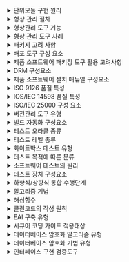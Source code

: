 <details>
<summary>단위모듈 구현 원리</summary>
  <b>정분추모</b><br/>
  정보은닉 / 분할과 정복 / 추상화 / 모듈 독립성
</details>

<details>
<summary>형상 관리 절차</summary>
  <b>식통감기</b><br/>
  형상 식별 / 형상 통제 / 형상 감사 / 형상 기록
</details>

<details>
<summary>형상관리 도구 기능</summary>
  <b>인아커</b><br/>
  체크인 / 체크아웃 / 커밋
</details>

<details>
<summary>형상 관리 도구 사례</summary>
  <b>CSG</b><br/>
  CVS / SVN / Git
</details>

<details>
<summary>패키지 고려 사항</summary>
  <b>환유관변</b><br/>
  사용자 시스템의 환경 정의 / UI 제공 / 관리 서비스 제공형태 / 패키징 변경 및 개선관리 고려
</details>

<details>
<summary>배포 도구 구성 요소</summary>
  <b>암키식저 파정크인</b><br/>
  암호화 / 키 관리 / 식별 기술 / 저작권 표현 / 암호화 파일 생성 / 정책 관리 / 크랙 방지 / 인증
</details>

<details>
<summary>제품 소프트웨어 패키징 도구 활용 고려사항</summary>
  <b>암이복최</b><br/>
  암호화,보안 / 이기종 연동 / 복잡성 및 비효율성 문제 / 최적합 암호화 알고리즘 적용
</details>

<details>
<summary>DRM 구성요소</summary>
  <b>제소분 클콘패 컨보</b><br/>
  콘텐츠 제공자 / 콘텐츠 소비자 / 콘텐츠 분배자 / 클리어링 하우스 / DRM 콘텐츠 / 패키저 / DRM 컨트롤러 / 보안 컨테이너
</details>

<details>
<summary>제품 소프트웨어 설치 매뉴얼 구성요소</summary>
  <b>개파절아 삭버고준</b><br/>
  제품 소프트웨어 개요 / 설치 관련 파일 / 설치 절차 / 설치 아이콘 / 삭제 방법 / 설치 버전 및 작성자 / 고객 지원 방법 및 FAQ / 준수 정보 & 제한 보증
</details>

<details>
<summary>ISO 9126 품질 특성</summary>
  <b>기신사효유이</b><br/>
  기능성 / 신뢰성 / 사용성 / 효율성 / 유지보수성 / 이식성
</details>

<details>
<summary>IOS/IEC 14598 품질 특성</summary>
  <b>반재공객</b><br/>
  반복성 / 재현성 / 공정성 / 객관성
</details>

<details>
<summary>ISO/IEC 25000 구성 요소</summary>
  <b>관모측요평</b><br/>
  품질 관리 / 품질 모델 / 품질 측정 / 품질 요구 / 품질 평가
</details>

<details>
<summary>버전관리 도구 유형</summary>
  <b>공클분</b><br/>
  공유 폴더 방식 / 클라이언트-서버방식 / 분산 저장소 방식
</details>

<details>
<summary>빌드 자동화 구성요소</summary>
  <b>CS 빌테커인</b><br/>
  CI 서버 / SCM / 빌드 도구 / 테스트 도구 / 테스트 커버리지 도구 / 인스펙션 도구
</details>

<details>
<summary>테스트 오라클 종류</summary>
  <b>참샘휴일</b><br/>
  참 오라클 / 샘플링 오라클 / 휴리스틱 오라클 / 일관성 검사 오라클
</details>

<details>
<summary>테스트 레벨 종류</summary>
  <b>동경결상 유분패원비오</b><br/>
  동등 분할/ 경계값 분석/ 결정 테이블/ 상태전이/ 유스케이스/ 분류트리/ 페어와이즈/ 원인-결과 그래프/ 비교테스트/ 오류추정
</details>

<details>
<summary>화이트박스 테스트 유형</summary>
  <b>구결조 조변다 기제데루</b><br/>
  구문 / 결정 / 조건 / 조건-결정 / 변경 조건 - 결정 / 다중 조건 / 기본 경로 커버리지 / 제어 흐름 테스트 / 데이터 흐름 테스트 / 루프 테스트
</details>

<details>
<summary>테스트 목적에 따른 분류</summary>
  <b>회안성 강 구회병</b><br/>
  회복 / 안전 / 성능 / 강도 / 구조 / 회귀 / 병행 테스트
</details>

<details>
<summary>소프트웨어 테스트의 원리</summary>
  <b>결완초집 살정오</b><br/>
  결함이 존재 / 완벽한 테스팅 불가능 / 초기에 테스팅 시작 / 결함집중 / 살충제 패러독스 / 정황에 의존 / 오류 부재의 궤변
</details>

<details>
<summary>테스트 장치 구성요소</summary>
  <b>드스슈 케시스목</b><br/>
  드라이버 / 스텁 / 슈트 / 케이스 / 시나리오 / 스크립트 / 목 오브젝트
</details>

<details>
<summary>하향식/상향식 통합 수행단계</summary>
  <b>하스 상드</b><br/>
  하향식-스텁 / 상향식-드라이버
</details>

<details>
<summary>알고리즘 기법</summary>
  <b>분동탐백</b><br/>
  분할과정복 / 동적계획법 / 탐욕법 / 백트래킹
</details>

<details>
<summary>해싱함수</summary>
  <b>산곱숫 폴기무</b><br/>
  제산법 / 제곱법 / 숫자 분석법 / 폴딩법 / 기수변환법 / 무작위방법
</details>

<details>
<summary>클린코드의 작성 원칙</summary>
  <b>가단의 중추</b><br/>
  가독성 / 단순성 / 의존성 최소 / 중복성 제거 / 추상화
</details>

<details>
<summary>EAI 구축 유형</summary>
  <b>포허 메하</b><br/>
  포인트 투 포인트 / 허브 앤 스포크 / 메시지 버스 / 하이브리드
</details>

<details>
<summary>시큐어 코딩 가이드 적용대상</summary>
  <b>입보시 에코갭아</b><br/>
  입력데이터 검증 및 표현 / 보안 기능 / 시간 및 상태 / 에러처리 / 코드오류 / 캡슐화 / API 오용
</details>

<details>
<summary>데이터베이스 암호화 알고리즘 유형</summary>
  <b>대비해</b><br/>
  대칭 키 암호화 알고리즘 / 비대칭 키 암호화 알고리즘 / 해시 암호화 알고리즘
</details>

<details>
<summary>데이터베이스 암호화 기법 유형</summary>
  <b>애플하</b><br/>
  API 방식 / Pulg-in 방식 / Hybrid 방식
</details>

<details>
<summary>인터페이스 구현 검증도구</summary>
  <b>엑스피 엔셀웨</b><br/>
  xUnit / STAF / FitNesse / NTAF / Selenium / watir
</details>

